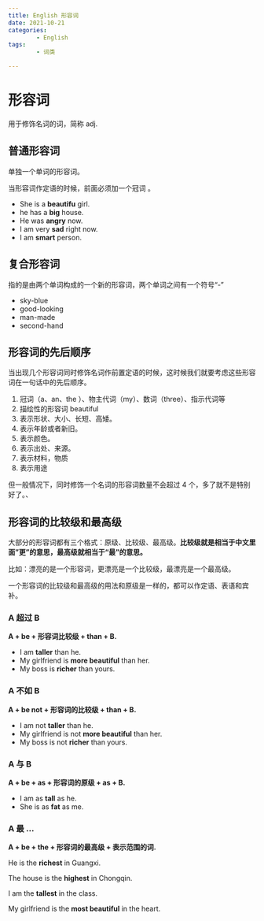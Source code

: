 ```yaml
---
title: English 形容词
date: 2021-10-21
categories:
        - English
tags:
        - 词类

---
```


# 形容词

用于修饰名词的词，简称 adj.

## 普通形容词

单独一个单词的形容词。

当形容词作定语的时候，前面必须加一个冠词 。

- She is a **beautifu** girl.
- he has a **big** house.
- He was **angry** now.
- I am very **sad** right now.
- I am **smart** person.

## 复合形容词

指的是由两个单词构成的一个新的形容词，两个单词之间有一个符号“-”

- sky-blue
- good-looking
- man-made
- second-hand

## 形容词的先后顺序

当出现几个形容词同时修饰名词作前置定语的时候，这时候我们就要考虑这些形容词在一句话中的先后顺序。

1. 冠词（a、an、the ）、物主代词（my）、数词（three）、指示代词等
2. 描绘性的形容词 beautiful
3. 表示形状、大小、长短、高矮。
4. 表示年龄或者新旧。
5. 表示颜色。
6. 表示出处、来源。
7. 表示材料，物质
8. 表示用途

但一般情况下，同时修饰一个名词的形容词数量不会超过 4 个，多了就不是特别好了。、

## 形容词的比较级和最高级

大部分的形容词都有三个格式：原级、比较级、最高级。**比较级就是相当于中文里面”更”的意思，最高级就相当于“最”的意思。**

比如：漂亮的是一个形容词，更漂亮是一个比较级，最漂亮是一个最高级。

一个形容词的比较级和最高级的用法和原级是一样的，都可以作定语、表语和宾补。

### A 超过 B

**A + be + 形容词比较级 + than + B.**

- I am **taller** than he.
- My girlfriend is **more beautiful** than her.
- My boss is **richer** than yours.

### A 不如 B

**A + be not + 形容词的比较级 + than + B.**

- I am not **taller** than he.
- My girlfriend is not **more beautiful** than her.
- My boss is not **richer** than yours.

### A 与 B

**A + be + as + 形容词的原级 + as + B.**

- I am as **tall** as he.
- She is as **fat** as me.

### A 最 ...

**A + be + the + 形容词的最高级 + 表示范围的词.**

He is the **richest** in Guangxi.

The house is the **highest** in Chongqin.

I am the **tallest** in the class.

My girlfriend is the **most beautiful** in the heart.
